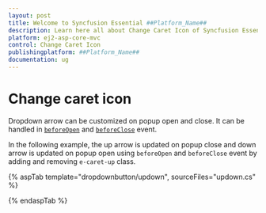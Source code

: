 ```yaml
---
layout: post
title: Welcome to Syncfusion Essential ##Platform_Name##
description: Learn here all about Change Caret Icon of Syncfusion Essential ##Platform_Name## widgets based on HTML5 and jQuery.
platform: ej2-asp-core-mvc
control: Change Caret Icon
publishingplatform: ##Platform_Name##
documentation: ug
---
```



# Change caret icon

Dropdown arrow can be customized on popup open and close. It can be handled in
[`beforeOpen`](https://help.syncfusion.com/cr/aspnetcore-js2/Syncfusion.EJ2.SplitButtons.DropDownButton.html#Syncfusion_EJ2_SplitButtons_DropDownButton_BeforeOpen) and
[`beforeClose`](https://help.syncfusion.com/cr/aspnetcore-js2/Syncfusion.EJ2.SplitButtons.DropDownButton.html#Syncfusion_EJ2_SplitButtons_DropDownButton_BeforeClose) event.

In the following example, the up arrow is updated on popup close and down arrow is updated
on popup open using `beforeOpen` and `beforeClose` event by adding and removing
`e-caret-up` class.

{% aspTab template="dropdownbutton/updown", sourceFiles="updown.cs" %}

{% endaspTab %}